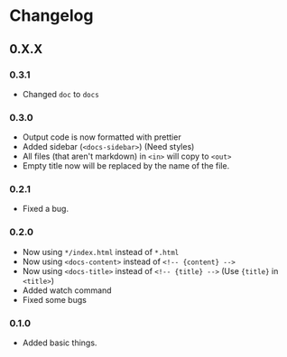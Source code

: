 # Changelog

## 0.X.X

### 0.3.1

-   Changed `doc` to `docs`

### 0.3.0

-   Output code is now formatted with prettier
-   Added sidebar (`<docs-sidebar>`) (Need styles)
-   All files (that aren't markdown) in `<in>` will copy to `<out>`
-   Empty title now will be replaced by the name of the file.

### 0.2.1

-   Fixed a bug.

### 0.2.0

-   Now using `*/index.html` instead of `*.html`
-   Now using `<docs-content>` instead of `<!-- {content} -->`
-   Now using `<docs-title>` instead of `<!-- {title} -->` (Use `{title}` in `<title>`)
-   Added watch command
-   Fixed some bugs

### 0.1.0

-   Added basic things.

